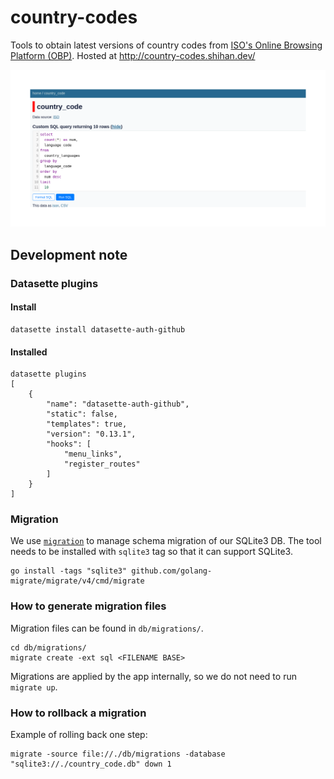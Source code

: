 # country-codes

Tools to obtain latest versions of country codes from [ISO's Online Browsing Platform (OBP)](https://www.iso.org/obp/).
Hosted at <http://country-codes.shihan.dev/>

![Screenshot](./screenshot.png)

## Development note

### Datasette plugins

#### Install

```console
datasette install datasette-auth-github
```

#### Installed

```console
datasette plugins
[
    {
        "name": "datasette-auth-github",
        "static": false,
        "templates": true,
        "version": "0.13.1",
        "hooks": [
            "menu_links",
            "register_routes"
        ]
    }
]
```

### Migration

We use [`migration`](https://github.com/golang-migrate/migrate) to manage schema migration of our SQLite3 DB.
The tool needs to be installed with `sqlite3` tag so that it can support SQLite3.

```
go install -tags "sqlite3" github.com/golang-migrate/migrate/v4/cmd/migrate
```

### How to generate migration files

Migration files can be found in `db/migrations/`.

```
cd db/migrations/
migrate create -ext sql <FILENAME BASE>
```

Migrations are applied by the app internally, so we do not need to run `migrate up`.

### How to rollback a migration

Example of rolling back one step:

```
migrate -source file://./db/migrations -database "sqlite3://./country_code.db" down 1
```
